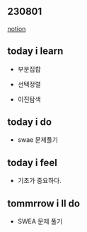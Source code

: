 ## 230801

[notion](https://glib-glitter-8ce.notion.site/SSAFY-Day-22-4-b9721a3338c74178ab4ebe9c0b0fb40c?pvs=4)

## today i learn

- 부분집합

- 선택정렬

- 이진탐색

## today i do

- swae 문제풀기
  
## today i feel

- 기초가 중요하다.
  
## tommrrow i ll do

- SWEA 문제 풀기
